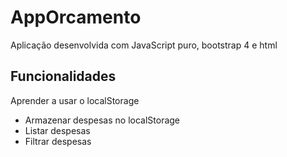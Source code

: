 # AppOrcamento
Aplicação desenvolvida com JavaScript puro, bootstrap 4 e html

## Funcionalidades
Aprender a usar o localStorage

- Armazenar despesas no localStorage
- Listar despesas
- Filtrar despesas